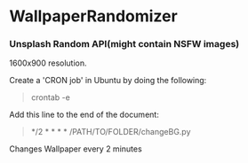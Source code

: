 # WallpaperRandomizer
### Unsplash Random API(might contain NSFW images)  
1600x900 resolution.


Create a 'CRON job' in Ubuntu by doing the following:  

> crontab -e  
  
Add this line to the end of the document:  
> */2 * * * * /PATH/TO/FOLDER/changeBG.py  


Changes Wallpaper every 2 minutes
